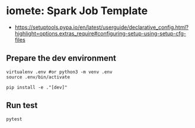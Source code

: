 # iomete: Spark Job Template

- https://setuptools.pypa.io/en/latest/userguide/declarative_config.html?highlight=options.extras_require#configuring-setup-using-setup-cfg-files

## Prepare the dev environment

```shell
virtualenv .env #or python3 -m venv .env
source .env/bin/activate

pip install -e ."[dev]"
```

## Run test

```shell
pytest
```
